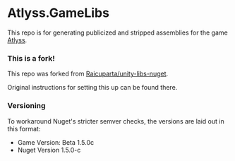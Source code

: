 # Atlyss.GameLibs

This repo is for generating publicized and stripped assemblies for the game [Atlyss](https://store.steampowered.com/app/2768430).

### This is a fork!

This repo was forked from [Raicuparta/unity-libs-nuget](https://github.com/Raicuparta/unity-libs-nuget).

Original instructions for setting this up can be found there.

### Versioning

To workaround Nuget's stricter semver checks, the versions are laid out in this format:

* Game Version: Beta 1.5.0c
* Nuget Version 1.5.0-c